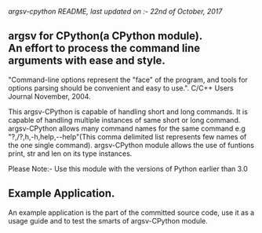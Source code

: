 *argsv-cpython*
_README, last updated on :- 22nd of October, 2017_

argsv for CPython(a CPython module).  
An effort to process the command line arguments with ease and style.  
---

"Command-line options represent the \"face\" of the program, and tools for options parsing should be convenient and easy to use.". C/C++ Users Journal November, 2004.

This argsv-CPython is capable of handling short and long commands. It is capable of handling multiple instances of same short or long command. argsv-CPython allows many command names for the same command e.g "?,/?,h,-h,help,--help"(This comma delimited list represents few names of the one single command). argsv-CPython module allows the use of funtions print, str and len on its type instances. 

Please Note:- Use this module with the versions of Python earlier than 3.0

Example Application.
-----------------------
An example application is the part of the committed source code, use it as a usage guide and to test the smarts of argsv-CPython module.


